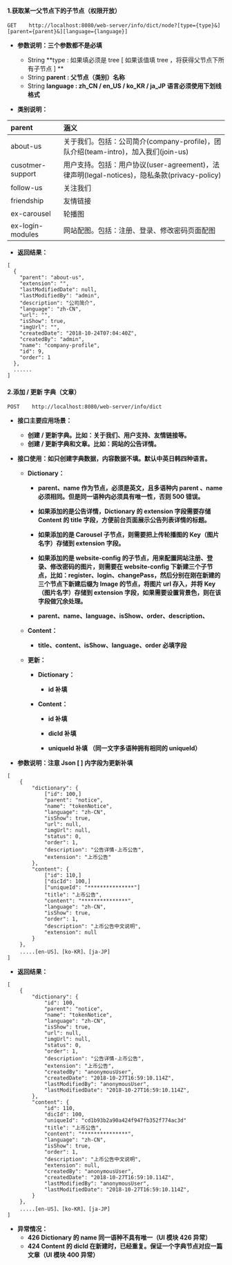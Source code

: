 #### 1.获取某一父节点下的子节点（权限开放）

```
GET    http://localhost:8080/web-server/info/dict/node?[type={type}&][parent={parent}&][language={language}]
```

* **参数说明：三个参数都不是必填**

  * String  **type :  如果填必须是 tree \[ 如果该值填 tree ，将获得父节点下所有子节点 \] **
  * String  **parent : 父节点（类别）名称**
  * String  **language : zh\_CN / en\_US / ko\_KR / ja\_JP  语言必须使用下划线格式**

* **类别说明：**

| parent | 涵义 |
| :--- | :--- |
| about-us | 关于我们。包括：公司简介\(company-profile\)，团队介绍\(team-intro\)，加入我们\(join-us\) |
| cusotmer-support | 用户支持。包括：用户协议\(user-agreement\)，法律声明\(legal-notices\)，隐私条款\(privacy-policy\) |
| follow-us | 关注我们 |
| friendship | 友情链接 |
| ex-carousel | 轮播图 |
| ex-login-modules | 网站配图。包括：注册、登录、修改密码页面配图 |

* **返回结果：**

```
[
  {
    "parent": "about-us",
    "extension": "",
    "lastModifiedDate": null,
    "lastModifiedBy": "admin",
    "description": "公司简介",
    "language": "zh-CN",
    "url": "",
    "isShow": true,
    "imgUrl": "",
    "createdDate": "2018-10-24T07:04:40Z",
    "createdBy": "admin",
    "name": "company-profile",
    "id": 9,
    "order": 1
  },
  ......
]
```

#### 2.添加 / 更新 字典（文章）

```
POST    http://localhost:8080/web-server/info/dict
```

* **接口主要应用场景：**

  * **创建 / 更新字典。比如：关于我们、用户支持、友情链接等。**
  * **创建 / 更新字典和文章。比如：网站的公告详情。**

* **接口使用：如只创建字典数据，内容数据不填。默认中英日韩四种语言。**

  * **Dictionary：**

    * **parent、name 作为节点，必须是英文，且多语种内 parent 、name 必须相同。但是同一语种内必须具有唯一性，否则 500 错误。**

    * **如果添加的是公告详情，Dictionary 的 extension 字段需要存储 Content 的 title 字段，方便前台页面展示公告列表详情的标题。**

    * **如果添加的是 Carousel 子节点，则需要把上传轮播图的 Key（图片名字）存储到 extension 字段。**

    * **如果添加的是 website-config 的子节点，用来配置网站注册、登录、修改密码的图片，则需要在 website-config 下新建三个子节点，比如：register、login、changePass，然后分别在刚在新建的三个节点下新建后缀为 Image 的节点，将图片 url 存入，并将 Key（图片名字）存储到 extension 字段，如果需要设置背景色，则在该字段做冗余处理。**

    * **parent、name、language、isShow、order、description、**

  * **Content：**

    * **title、content、isShow、language、order 必填字段**

  * **更新：**

    * **Dictionary：**

      * **id 补填**

    * **Content：**

      * **id 补填**

      * **dicId 补填**

      * **uniqueId 补填 （同一文字多语种拥有相同的 uniqueId）**

* **参数说明：注意 Json \[ \] 内字段为更新补填**

```
[
    {
        "dictionary": {
            ["id": 100,]
            "parent": "notice",
            "name": "tokenNotice",
            "language": "zh-CN",
            "isShow": true,
            "url": null,
            "imgUrl": null,
            "status": 0,
            "order": 1,
            "description": "公告详情-上币公告",
            "extension": "上币公告"
        },
        "content": {
            ["id": 110,]
            ["dicId": 100,]
            ["uniqueId": "***************"]
            "title": "上币公告",
            "content": "***************",
            "language": "zh-CN",
            "isShow": true,
            "order": 1,
            "description": "上币公告中文说明",
            "extension": null
        }
    },
    .....[en-US]、[ko-KR]、[ja-JP]
]
```

* **返回结果：**

```
[
    {
        "dictionary": {
            "id": 100,
            "parent": "notice",
            "name": "tokenNotice",
            "language": "zh-CN",
            "isShow": true,
            "url": null,
            "imgUrl": null,
            "status": 0,
            "order": 1,
            "description": "公告详情-上币公告",
            "extension": "上币公告",
            "createdBy": "anonymousUser",
            "createdDate": "2018-10-27T16:59:10.114Z",
            "lastModifiedBy": "anonymousUser",
            "lastModifiedDate": "2018-10-27T16:59:10.114Z",
        },
        "content": {
            "id": 110,
            "dicId": 100,
            "uniqueId": "cd1b93b2a90a424f947fb352f774ac3d"
            "title": "上币公告",
            "content": "***************",
            "language": "zh-CN",
            "isShow": true,
            "order": 1,
            "description": "上币公告中文说明",
            "extension": null,
            "createdBy": "anonymousUser",
            "createdDate": "2018-10-27T16:59:10.114Z",
            "lastModifiedBy": "anonymousUser",
            "lastModifiedDate": "2018-10-27T16:59:10.114Z",
        }
    },
    .....[en-US]、[ko-KR]、[ja-JP]
]
```

* **异常情况：**
  * **426  Dictionary 的 name 同一语种不具有唯一（UI 模块 426 异常）**
  * **424  Content 的 dicId 在新建时，已经重复。保证一个字典节点对应一篇文章（UI 模块 400 异常）**



